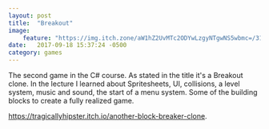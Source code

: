 ```yaml
---
layout: post
title:  "Breakout"
image:
    feature: "https://img.itch.zone/aW1hZ2UvMTc2ODYwLzgyNTgwNS5wbmc=/315x250%23c/MldIQp.png"
date:   2017-09-18 15:37:24 -0500
category: games
---
```

The second game in the C# course. As stated in the title it's a Breakout clone. In the lecture I learned about Spritesheets, UI, collisions, a level system, music and sound,   the start of a menu system. Some of the building blocks to create a fully realized game.


<a href="https://tragicallyhipster.itch.io/another-block-breaker-clone" target="_blank">https://tragicallyhipster.itch.io/another-block-breaker-clone</a>.